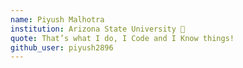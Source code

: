 ```yaml
---
name: Piyush Malhotra
institution: Arizona State University 🚩
quote: That’s what I do, I Code and I Know things!
github_user: piyush2896
---
```

